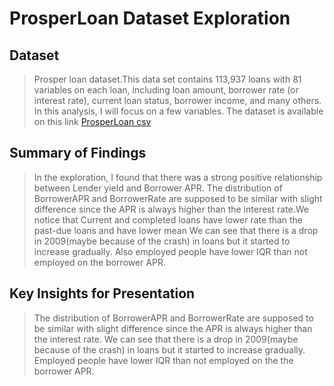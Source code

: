# ProsperLoan Dataset Exploration


## Dataset

>  Prosper loan dataset.This data set contains 113,937 loans with 81 variables on each loan, including loan amount, borrower rate (or interest rate), current loan status, borrower income, and many others. In this analysis, I will focus on a few variables.
> The dataset is available on this link [ProsperLoan csv](https://s3.amazonaws.com/udacity-hosted-downloads/ud651/prosperLoanData.csv)

## Summary of Findings

> In the exploration, I found that there was a strong positive relationship between Lender yield and Borrower APR.
 The distribution of BorrowerAPR and BorrowerRate are supposed to be similar with  slight difference since the APR is always higher
 than the interest rate.We notice that Current and completed loans have lower rate than the past-due loans and have lower mean
> We can see that there is a drop in 2009(maybe because of the crash) in loans but it started to increase gradually. Also employed 
people have lower IQR than not employed on the borrower APR.



## Key Insights for Presentation

> The distribution of BorrowerAPR and BorrowerRate are supposed to be similar with  slight difference since the APR is always higher than the interest rate.
> We can see that there is a drop in 2009(maybe because of the crash) in loans but it started to increase gradually.
> Employed people have lower IQR than not employed on the the borrower APR.

